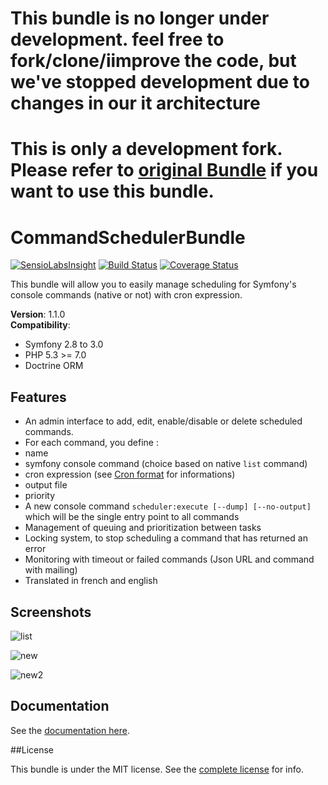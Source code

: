 # This bundle is no longer under development. feel free to fork/clone/iimprove the code, but we've stopped development due to changes in our it architecture

# This is only a development fork. Please refer to [original Bundle](https://github.com/J-Mose/CommandSchedulerBundle) if you want to use this bundle.


CommandSchedulerBundle
======================

[![SensioLabsInsight](https://insight.sensiolabs.com/projects/f0991948-dd04-4f4d-a6a4-1a348d1ceb57/mini.png)](https://insight.sensiolabs.com/projects/f0991948-dd04-4f4d-a6a4-1a348d1ceb57)
[![Build Status](https://travis-ci.org/homerjsimpson000/CommandSchedulerBundle.svg)](https://travis-ci.org/homerjsimpson000/CommandSchedulerBundle)
[![Coverage Status](https://coveralls.io/repos/homerjsimpson000/CommandSchedulerBundle/badge.svg?branch=master&service=github)](https://coveralls.io/github/homerjsimpson000/CommandSchedulerBundle?branch=master)

This bundle will allow you to easily manage scheduling for Symfony's console commands (native or not) with cron expression.

**Version**: 1.1.0  
**Compatibility**:  
 - Symfony 2.8 to 3.0
 - PHP 5.3 >= 7.0
 - Doctrine ORM

## Features

- An admin interface to add, edit, enable/disable or delete scheduled commands.
- For each command, you define : 
 - name
 - symfony console command (choice based on native `list` command)
 - cron expression (see [Cron format](http://en.wikipedia.org/wiki/Cron#Format) for informations)
 - output file 
 - priority
- A new console command `scheduler:execute [--dump] [--no-output]` which will be the single entry point to all commands
- Management of queuing and prioritization between tasks 
- Locking system, to stop scheduling a command that has returned an error
- Monitoring with timeout or failed commands (Json URL and command with mailing)
- Translated in french and english

## Screenshots
![list](Resources/doc/images/scheduled-list.png)

![new](Resources/doc/images/new-schedule.png)

![new2](Resources/doc/images/command-list.png)

## Documentation

See the [documentation here](Resources/doc/index.md).

##License

This bundle is under the MIT license. See the [complete license](Resources/meta/LICENCE) for info.
